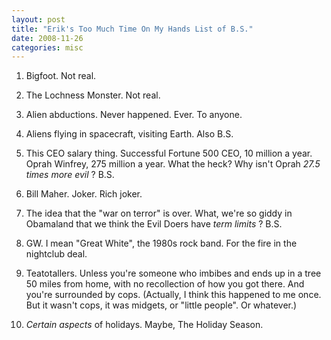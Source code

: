 ```yaml
---
layout: post
title: "Erik's Too Much Time On My Hands List of B.S."
date: 2008-11-26
categories: misc
---
```


1. Bigfoot. Not real.

2. The Lochness Monster. Not real.

3. Alien abductions. Never happened. Ever. To anyone.

4. Aliens flying in spacecraft, visiting Earth. Also B.S.

5. This CEO salary thing. Successful Fortune 500 CEO, 10 million a year. 
Oprah Winfrey, 275 million a year. What the heck? Why isn't Oprah _27.5 times
more evil_ ? B.S.

6. Bill Maher. Joker. Rich joker.

7. The idea that the "war on terror" is over. What, we're so giddy in Obamaland
that we think the Evil Doers have _term limits_ ? B.S.

8. GW. I mean "Great White", the 1980s rock band. For the fire in the
nightclub deal.

9. Teatotallers. Unless you're someone who imbibes and ends up in a tree 50
miles from home, with no recollection of how you got there. And you're
surrounded by cops. (Actually, I think this happened to me once. But it wasn't
cops, it was midgets, or "little people". Or whatever.)

10. _Certain aspects_ of holidays. Maybe, The Holiday
Season.